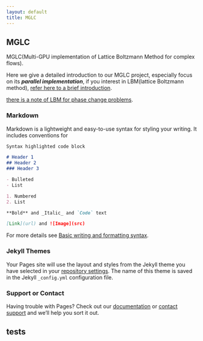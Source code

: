 ```yaml
---
layout: default
title: MGLC
---
```



## MGLC


MGLC(Multi-GPU implementation of Lattice Boltzmann Method for complex flows).

Here we give a detailed introduction to our MGLC project, especially focus on its ***parallel implementation***, if you interest in LBM(lattice Boltzmann method), [refer here to a brief introduction]().

[there is a note of LBM for phase change problems](/assets/notes.pdf).
### Markdown

Markdown is a lightweight and easy-to-use syntax for styling your writing. It includes conventions for

 ```markdown
Syntax highlighted code block

# Header 1
## Header 2
### Header 3

- Bulleted
- List

1. Numbered
2. List

**Bold** and _Italic_ and `Code` text

[Link](url) and ![Image](src)
```

For more details see [Basic writing and formatting syntax](https://docs.github.com/en/github/writing-on-github/getting-started-with-writing-and-formatting-on-github/basic-writing-and-formatting-syntax).

### Jekyll Themes

Your Pages site will use the layout and styles from the Jekyll theme you have selected in your [repository settings](https://github.com/cheryli/parallel/settings/pages). The name of this theme is saved in the Jekyll `_config.yml` configuration file.

### Support or Contact

Having trouble with Pages? Check out our [documentation](https://docs.github.com/categories/github-pages-basics/) or [contact support](https://support.github.com/contact) and we’ll help you sort it out.

## tests